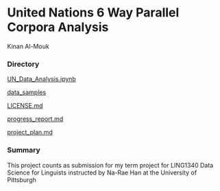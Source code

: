 # United Nations 6 Way Parallel Corpora Analysis 
Kinan Al-Mouk

### Directory 
[UN_Data_Analysis.ipynb](https://github.com/Data-Science-for-Linguists-2022/UN-Parallel-Corpora-Analysis/blob/main/UN_Data_Analysis.ipynb) 

[data_samples](https://github.com/Data-Science-for-Linguists-2022/UN-Parallel-Corpora-Analysis/tree/main/data_samples)

[LICENSE.md](https://github.com/Data-Science-for-Linguists-2022/UN-Parallel-Corpora-Analysis/blob/main/LICENSE.md)

[progress_report.md](https://github.com/Data-Science-for-Linguists-2022/UN-Parallel-Corpora-Analysis/blob/main/progress_report.md)

[project_plan.md](https://github.com/Data-Science-for-Linguists-2022/UN-Parallel-Corpora-Analysis/blob/main/project_plan.md)



### Summary 
This project counts as submission for my term project for LING1340 Data Science for Linguists instructed by Na-Rae Han at the University of Pittsburgh


  
